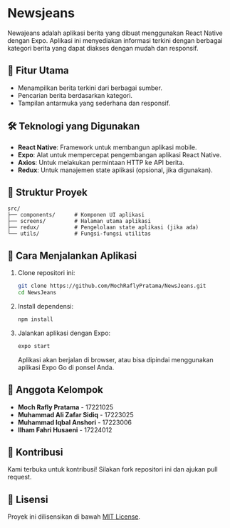 
# Newsjeans

Newajeans adalah aplikasi berita yang dibuat menggunakan React Native dengan Expo. Aplikasi ini menyediakan informasi terkini dengan berbagai kategori berita yang dapat diakses dengan mudah dan responsif.

## 📱 Fitur Utama
- Menampilkan berita terkini dari berbagai sumber.
- Pencarian berita berdasarkan kategori.
- Tampilan antarmuka yang sederhana dan responsif.

## 🛠️ Teknologi yang Digunakan
- **React Native**: Framework untuk membangun aplikasi mobile.
- **Expo**: Alat untuk mempercepat pengembangan aplikasi React Native.
- **Axios**: Untuk melakukan permintaan HTTP ke API berita.
- **Redux**: Untuk manajemen state aplikasi (opsional, jika digunakan).

## 📂 Struktur Proyek
```
src/
├── components/      # Komponen UI aplikasi
├── screens/         # Halaman utama aplikasi
├── redux/           # Pengelolaan state aplikasi (jika ada)
└── utils/           # Fungsi-fungsi utilitas
```

## 🚀 Cara Menjalankan Aplikasi
1. Clone repositori ini:
   ```bash
   git clone https://github.com/MochRaflyPratama/NewsJeans.git
   cd NewsJeans
   ```
2. Install dependensi:
   ```bash
   npm install
   ```
3. Jalankan aplikasi dengan Expo:
   ```bash
   expo start
   ```
   Aplikasi akan berjalan di browser, atau bisa dipindai menggunakan aplikasi Expo Go di ponsel Anda.

## 👥 Anggota Kelompok
- **Moch Rafly Pratama** - 17221025
- **Muhammad Ali Zafar Sidiq** - 17223025
- **Muhammad Iqbal Anshori** - 17223006
- **Ilham Fahri Husaeni** - 17224012

## 🤝 Kontribusi
Kami terbuka untuk kontribusi! Silakan fork repositori ini dan ajukan pull request.

## 📄 Lisensi
Proyek ini dilisensikan di bawah [MIT License](LICENSE).
